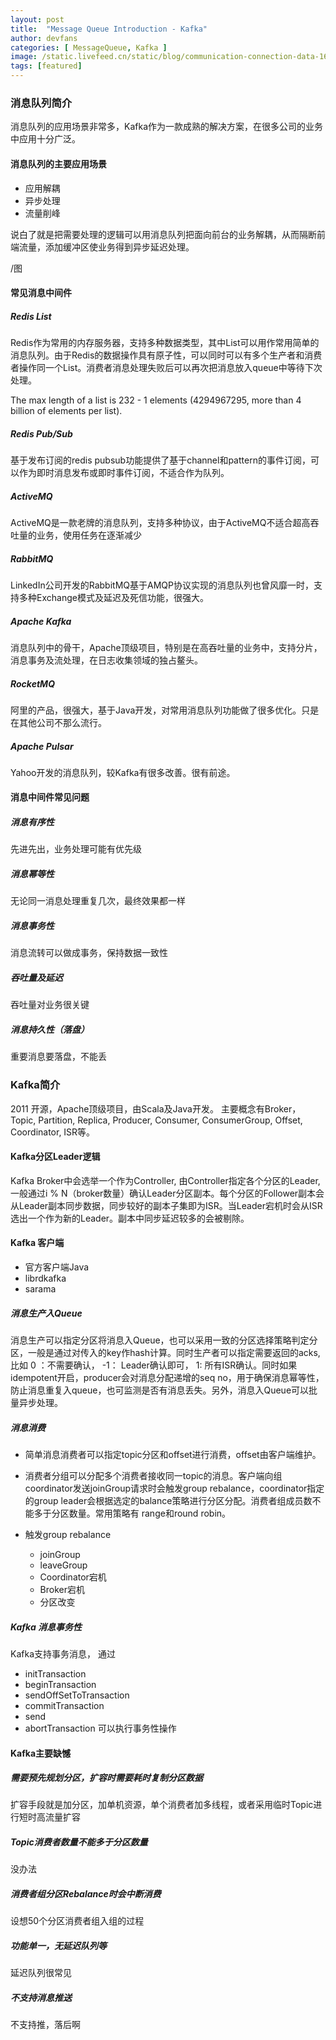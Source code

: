 ```yaml
---
layout: post
title:  "Message Queue Introduction - Kafka"
author: devfans
categories: [ MessageQueue, Kafka ]
image: /static.livefeed.cn/static/blog/communication-connection-data-162622-min.jpg
tags: [featured]
---
```

### 消息队列简介
消息队列的应用场景非常多，Kafka作为一款成熟的解决方案，在很多公司的业务中应用十分广泛。

#### 消息队列的主要应用场景

- 应用解耦
- 异步处理
- 流量削峰

说白了就是把需要处理的逻辑可以用消息队列把面向前台的业务解耦，从而隔断前端流量，添加缓冲区使业务得到异步延迟处理。

/图 

#### 常见消息中间件

##### Redis List
Redis作为常用的内存服务器，支持多种数据类型，其中List可以用作常用简单的消息队列。由于Redis的数据操作具有原子性，可以同时可以有多个生产者和消费者操作同一个List。消费者消息处理失败后可以再次把消息放入queue中等待下次处理。

The max length of a list is 232 - 1 elements (4294967295, more than 4 billion of elements per list).

##### Redis Pub/Sub
基于发布订阅的redis pubsub功能提供了基于channel和pattern的事件订阅，可以作为即时消息发布或即时事件订阅，不适合作为队列。

##### ActiveMQ
ActiveMQ是一款老牌的消息队列，支持多种协议，由于ActiveMQ不适合超高吞吐量的业务，使用任务在逐渐减少

##### RabbitMQ
LinkedIn公司开发的RabbitMQ基于AMQP协议实现的消息队列也曾风靡一时，支持多种Exchange模式及延迟及死信功能，很强大。

##### Apache Kafka
消息队列中的骨干，Apache顶级项目，特别是在高吞吐量的业务中，支持分片，消息事务及流处理，在日志收集领域的独占鳌头。

##### RocketMQ
阿里的产品，很强大，基于Java开发，对常用消息队列功能做了很多优化。只是在其他公司不那么流行。

##### Apache Pulsar
Yahoo开发的消息队列，较Kafka有很多改善。很有前途。

#### 消息中间件常见问题

##### 消息有序性
先进先出，业务处理可能有优先级

##### 消息幂等性
无论同一消息处理重复几次，最终效果都一样

##### 消息事务性
消息流转可以做成事务，保持数据一致性

##### 吞吐量及延迟
吞吐量对业务很关键

##### 消息持久性（落盘）
重要消息要落盘，不能丢

### Kafka简介
2011 开源，Apache顶级项目，由Scala及Java开发。 主要概念有Broker，Topic, Partition, Replica, Producer, Consumer, ConsumerGroup, Offset, Coordinator, ISR等。

#### Kafka分区Leader逻辑
Kafka Broker中会选举一个作为Controller, 由Controller指定各个分区的Leader, 一般通过i % N（broker数量）确认Leader分区副本。每个分区的Follower副本会从Leader副本同步数据，同步较好的副本子集即为ISR。当Leader宕机时会从ISR选出一个作为新的Leader。副本中同步延迟较多的会被剔除。

#### Kafka 客户端

- 官方客户端Java
- librdkafka
- sarama

##### 消息生产入Queue
消息生产可以指定分区将消息入Queue，也可以采用一致的分区选择策略判定分区，一般是通过对传入的key作hash计算。同时生产者可以指定需要返回的acks, 比如 0 ：不需要确认， -1： Leader确认即可， 1: 所有ISR确认。同时如果idempotent开启，producer会对消息分配递增的seq no，用于确保消息幂等性，防止消息重复入queue，也可监测是否有消息丢失。另外，消息入Queue可以批量异步处理。

##### 消息消费
- 简单消息消费者可以指定topic分区和offset进行消费，offset由客户端维护。

- 消费者分组可以分配多个消费者接收同一topic的消息。客户端向组coordinator发送joinGroup请求时会触发group rebalance，coordinator指定的group leader会根据选定的balance策略进行分区分配。消费者组成员数不能多于分区数量。常用策略有 range和round robin。

- 触发group rebalance
  + joinGroup
  + leaveGroup
  + Coordinator宕机
  + Broker宕机
  + 分区改变
  
##### Kafka 消息事务性 
Kafka支持事务消息， 通过
  - initTransaction
  - beginTransaction
  - sendOffSetToTransaction
  - commitTransaction
  - send
  - abortTransaction
  可以执行事务性操作

#### Kafka主要缺憾

##### 需要预先规划分区，扩容时需要耗时复制分区数据
扩容手段就是加分区，加单机资源，单个消费者加多线程，或者采用临时Topic进行短时高流量扩容

##### Topic消费者数量不能多于分区数量
没办法

##### 消费者组分区Rebalance时会中断消费
设想50个分区消费者组入组的过程

##### 功能单一，无延迟队列等
延迟队列很常见

##### 不支持消息推送
不支持推，落后啊

